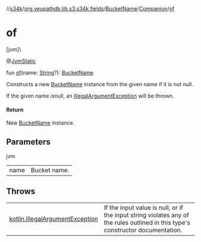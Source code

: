 //[s34k](../../../../index.md)/[org.veupathdb.lib.s3.s34k.fields](../../index.md)/[BucketName](../index.md)/[Companion](index.md)/[of](of.md)

# of

[jvm]\

@[JvmStatic](https://kotlinlang.org/api/latest/jvm/stdlib/kotlin.jvm/-jvm-static/index.html)

fun [of](of.md)(name: [String](https://kotlinlang.org/api/latest/jvm/stdlib/kotlin/-string/index.html)?): [BucketName](../index.md)

Constructs a new [BucketName](../index.md) instance from the given name if it is not null.

If the given name *is*null, an [IllegalArgumentException](https://kotlinlang.org/api/latest/jvm/stdlib/kotlin/-illegal-argument-exception/index.html) will be thrown.

#### Return

New [BucketName](../index.md) instance.

## Parameters

jvm

| | |
|---|---|
| name | Bucket name. |

## Throws

| | |
|---|---|
| [kotlin.IllegalArgumentException](https://kotlinlang.org/api/latest/jvm/stdlib/kotlin/-illegal-argument-exception/index.html) | If the input value is null, or if the input string violates any of the rules outlined in this type's constructor documentation. |

